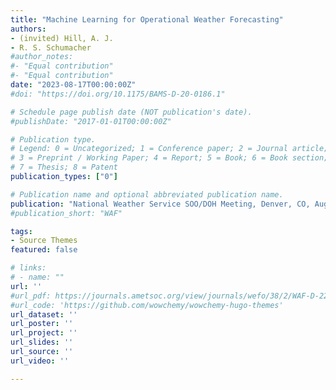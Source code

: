 ```yaml
---
title: "Machine Learning for Operational Weather Forecasting"
authors:
- (invited) Hill, A. J.
- R. S. Schumacher
#author_notes:
#- "Equal contribution"
#- "Equal contribution"
date: "2023-08-17T00:00:00Z"
#doi: "https://doi.org/10.1175/BAMS-D-20-0186.1"

# Schedule page publish date (NOT publication's date).
#publishDate: "2017-01-01T00:00:00Z"

# Publication type.
# Legend: 0 = Uncategorized; 1 = Conference paper; 2 = Journal article;
# 3 = Preprint / Working Paper; 4 = Report; 5 = Book; 6 = Book section;
# 7 = Thesis; 8 = Patent
publication_types: ["0"]

# Publication name and optional abbreviated publication name.
publication: "National Weather Service SOO/DOH Meeting, Denver, CO, August 2023"
#publication_short: "WAF"

tags:
- Source Themes
featured: false

# links:
# - name: ""
url: ''
#url_pdf: https://journals.ametsoc.org/view/journals/wefo/38/2/WAF-D-22-0143.1.xml
#url_code: 'https://github.com/wowchemy/wowchemy-hugo-themes'
url_dataset: ''
url_poster: ''
url_project: ''
url_slides: ''
url_source: ''
url_video: ''

---
```

